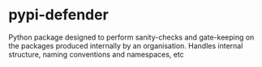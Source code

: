 # pypi-defender
Python package designed to perform sanity-checks and gate-keeping on the packages produced internally by an organisation. Handles internal structure, naming conventions and namespaces, etc
